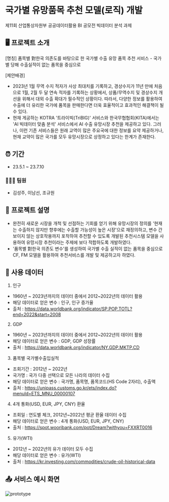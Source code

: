 # 국가별 유망품목 추천 모델(로직) 개발
제11회 산업통상자원부 공공데이터활용 BI 공모전 빅데이터 분석 과제

## 🖥️ 프로젝트 소개
[명칭]
품목별 對한국 의존도를 바탕으로 한 국가별 수출 유망 품목 추천 서비스 - 국가별 당해 수출실적이 없는 품목을 중심으로

[제안배경]
- 2023년 1월 무역 수지 적자가 사상 최대치를 기록하고, 경상수지가 11년 만에 처음으로 1월, 2월 두 달 연속 적자를 기록하는 상황에서, 상품/무역수지 및 경상수지 개선을 위해서 대외 수출 확대가 필수적인 상황이다. 따라서, 다양한 정보를 활용하여 수출에 더 유리한 국가에 품목을 판매한다면 더욱 효율적이고 효과적인 해결책이 될 수 있다.
- 현재 게공하는 KOTRA '트라이빅(TriBIG)' 서비스와 한국무협협회(KITA)에서는 'AI 빅데이터 맞춤 분석' 서비스에서 AI 수출 유망시장 추천을 제공하고 있다. 그러나, 이런 기존 서비스들은 원래 교역이 많은 주요국에 대한 정보를 요약 제공하거나, 현재 교약이 많은 국가를 모두 유망시장으로 상정하고 있다는 한계가 존재한다.

## ⏰ 기간
- 23.5.1 ~ 23.7.10
### 🧑‍🤝‍🧑 팀원
- 김성주, 이남선, 조규원

## 📜 프로젝트 설명
- 완전히 새로운 시장을 개척 및 선점하는 기회를 얻기 위해 유망시장의 정의를 '현재는 수출하지 않지만 향후에는 수출할 가능성이 높은 시장'으로 재정의하고, 변수 간 보이지 않는 상호작용까지 포착하여 추천할 수 있도록 개발된 추천시스템 모델을 사용하여 유망시장 추천이라는 주제에 보다 적합하도록 개발하였다.
- '품목별 對한국 의존도 변수'를 생성하여 국가별 수출 실적이 없는 품목을 중심으로 CF, FM 모델을 활용하여 추천서비스를 개발 및 제공하고자 하였다.

## 💽 사용 데이터
1) 인구
- 1960년 ~ 2023년까지의 데이터 중에서 2012~2022년의 데이터 활용
- 해당 데이터로 얻은 변수 : 인구, 인구 증가율
- 출처 : https://data.worldbank.org/indicator/SP.POP.TOTL?end=2022&start=2008
2) GDP
- 1960년 ~ 2023년까지의 데이터 중에서 2012~2022년의 데이터 활용
- 해당 데이터로 얻은 변수 : GDP, GDP 성장률
- 출처 : https://data.worldbank.org/indicator/NY.GDP.MKTP.CD
3) 품목별 국가별수출입실적
- 조회기간 : 2012년 ~ 2022년
- 국가명 : 국가 다중 선택으로 모든 나라의 데이터 수집
- 해당 데이터로 얻은 변수 : 국가명, 품목명, 품목코드(HS Code 2자리), 수출액
- 출처 : https://unipass.customs.go.kr/ets/index.do?menuId=ETS_MNU_00000107
4) 4개 통화(USD, EUR, JPY, CNY) 환율
- 조회일 : 연도별 체크, 2012년~2022년 평균 환율 데이터 수집
- 해당 데이터로 얻은 변수 : 4개 통화(USD, EUR, JPY, CNY)
- 출처 : https://spot.wooribank.com/pot/Dream?withyou=FXXRT0016
5) 유가(WTI)
- 2012년 ~ 2022년의 유가 데이터 모두 수집
- 해당 데이터로 얻은 변수 : 유가(WTI)
- 출처 : https://kr.investing.com/commodities/crude-oil-historical-data

## 📤 서비스 예시 화면
![prototype](https://github.com/seongjuu/kotra_recsys/assets/118152532/cb7caa3a-653b-469e-9408-7da6616b4037)
